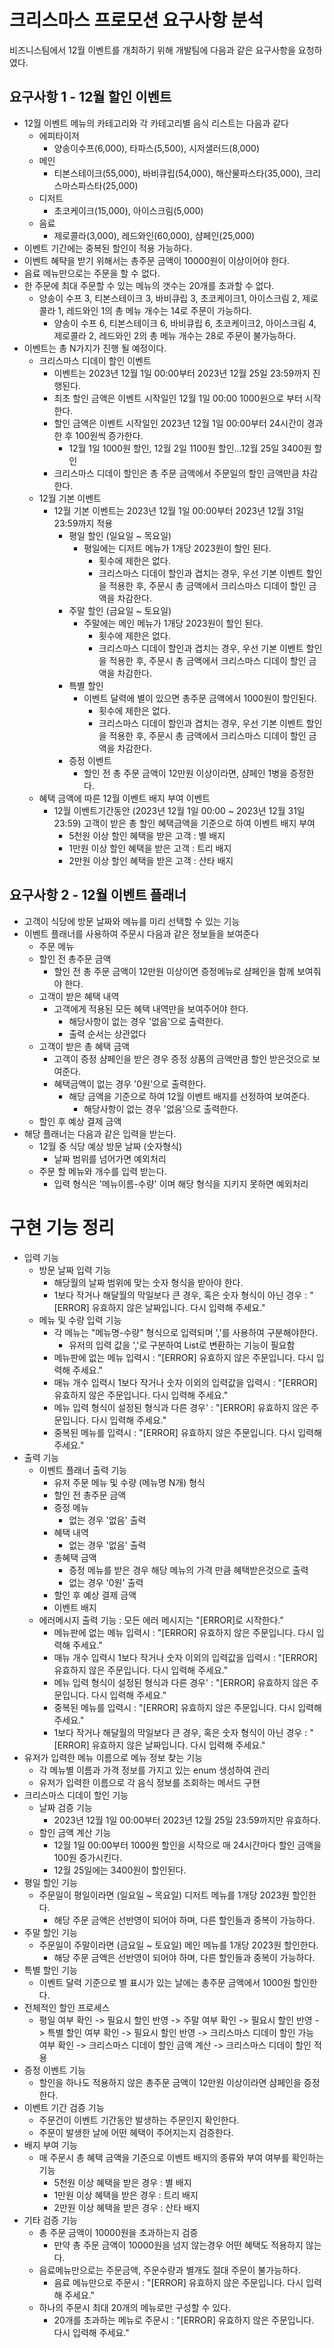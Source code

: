# 크리스마스 프로모션 요구사항 분석
비즈니스팀에서 12월 이벤트를 개최하기 위해 개발팀에 다음과 같은 요구사항을 요청하였다.

## 요구사항 1 - 12월 할인 이벤트
- 12월 이벤트 메뉴의 카테고리와 각 카테고리별 음식 리스트는 다음과 같다
  - 에피타이저
    - 양송이수프(6,000), 타파스(5,500), 시저샐러드(8,000)
  - 메인
    - 티본스테이크(55,000), 바비큐립(54,000), 해산물파스타(35,000), 크리스마스파스타(25,000)
  - 디저트
    - 초코케이크(15,000), 아이스크림(5,000)
  - 음료
    - 제로콜라(3,000), 레드와인(60,000), 샴페인(25,000)
- 이벤트 기간에는 중복된 할인이 적용 가능하다.
- 이벤트 혜탹을 받기 위해서는 총주문 금액이 10000원이 이상이어야 한다.
- 음료 메뉴만으로는 주문을 할 수 없다.
- 한 주문에 최대 주문할 수 있는 메뉴의 갯수는 20개를 초과할 수 없다.
  - 양송이 수프 3, 티본스테이크 3, 바비큐립 3, 초코케이크1, 아이스크림 2, 제로콜라 1, 레드와인 1의 총 메뉴 개수는 14로 주문이 가능하다.
    - 양송이 수프 6, 티본스테이크 6, 바비큐립 6, 초코케이크2, 아이스크림 4, 제로콜라 2, 레드와인 2의 총 메뉴 개수는 28로 주문이 불가능하다.
- 이벤트는 총 N가지가 진행 될 예정이다.
   -  크리스마스 디데이 할인 이벤트
      - 이벤트는 2023년 12월 1일 00:00부터 2023년 12월 25일 23:59까지 진행된다.
      - 최초 할인 금액은 이벤트 시작일인 12월 1일 00:00 1000원으로 부터 시작한다.
      - 할인 금액은 이벤트 시작일인 2023년 12월 1일 00:00부터 24시간이 경과한 후 100원씩 증가한다.
        - 12월 1일 1000원 할인, 12월 2일 1100원 할인...12월 25일 3400원 할인
      - 크리스마스 디데이 할인은 총 주문 금액에서 주문일의 할인 금액만큼 차감한다.
  - 12월 기본 이벤트
    - 12월 기본 이벤트는 2023년 12월 1일 00:00부터 2023년 12월 31일 23:59까지 적용
      - 평일 할인 (일요일 ~ 목요일)
        - 평일에는 디저트 메뉴가 1개당 2023원이 할인 된다.
          - 횟수에 제한은 없다.
          - 크리스마스 디데이 할인과 겹치는 경우, 우선 기본 이벤트 할인을 적용한 후, 주문시 총 금액에서 크리스마스 디데이 할인 금액을 차감한다.
      - 주말 할인 (금요일 ~ 토요일)
        - 주말에는 메인 메뉴가 1개당 2023원이 할인 된다.
          - 횟수에 제한은 없다.
          - 크리스마스 디데이 할인과 겹치는 경우, 우선 기본 이벤트 할인을 적용한 후, 주문시 총 금액에서 크리스마스 디데이 할인 금액을 차감한다.
      - 특별 할인
        - 이벤트 달력에 별이 있으면 총주문 금액에서 1000원이 할인된다.
          - 횟수에 제한은 없다.
          - 크리스마스 디데이 할인과 겹치는 경우, 우선 기본 이벤트 할인을 적용한 후, 주문시 총 금액에서 크리스마스 디데이 할인 금액을 차감한다.
      - 증정 이벤트
        - 할인 전 총 주문 금액이 12만원 이상이라면, 샴페인 1병을 증정한다.
  - 혜택 금액에 따른 12월 이벤트 배지 부여 이벤트
    - 12월 이벤트기간동안 (2023년 12월 1일 00:00 ~ 2023년 12월 31일 23:59) 고객이 받은 총 할인 혜택금액을 기준으로 하여 이벤트 배지 부여
      - 5천원 이상 할인 혜택을 받은 고객 : 별 배지
      - 1만원 이상 할인 혜택을 받은 고객 : 트리 배지
      - 2만원 이상 할인 혜택을 받은 고객 : 산타 배지
## 요구사항 2 - 12월 이벤트 플래너
- 고객이 식당에 방문 날짜와 메뉴를 미리 선택할 수 있는 기능
- 이벤트 플래너를 사용하여 주문시 다음과 같은 정보들을 보여준다
  - 주문 메뉴
  - 할인 전 총주문 금액
    - 할인 전 총 주문 금액이 12만원 이상이면 증정메뉴로 샴페인을 함께 보여줘야 한다.
  - 고객이 받은 혜택 내역
    - 고객에게 적용된 모든 혜택 내역만을 보여주어야 한다.
      - 해당사항이 없는 경우 '없음'으로 출력한다.
      - 출력 순서는 상관없다
  - 고객이 받은 총 혜택 금액
    - 고객이 증정 샴페인을 받은 경우 증정 상품의 금액만큼 할인 받은것으로 보여준다. 
    - 혜택금액이 없는 경우 '0원'으로 출력한다. 
      - 해당 금액을 기준으로 하여 12월 이벤트 배지를 선정하여 보여준다.
        - 해당사항이 없는 경우 '없음'으로 출력한다.
  - 할인 후 예상 결제 금액
- 해당 플래너는 다음과 같은 입력을 받는다.
  - 12월 중 식당 예상 방문 날짜 (숫자형식)
    - 날짜 범위를 넘어가면 예외처리
  - 주문 할 메뉴와 개수를 입력 받는다.
    - 입력 형식은 '메뉴이름-수량' 이며 해당 형식을 지키지 못하면 예외처리


# 구현 기능 정리
- 입력 기능
  - 방문 날짜 입력 기능
    - 해당월의 날짜 범위에 맞는 숫자 형식을 받아야 한다.
    - 1보다 작거나 해달월의 막일보다 큰 경우, 혹은 숫자 형식이 아닌 경우 : "[ERROR] 유효하지 않은 날짜입니다. 다시 입력해 주세요."
  - 메뉴 및 수량 입력 기능
    - 각 메뉴는 "메뉴명-수량" 형식으로 입력되며 ','를 사용하여 구분해야한다.
      - 유저의 입력 값을 ','로 구분하여 List로 변환하는 기능이 필요함
    - 메뉴판에 없는 메뉴 입력시 : "[ERROR] 유효하지 않은 주문입니다. 다시 입력해 주세요."
    - 매뉴 개수 입력시 1보다 작거나 숫자 이외의 입력값을 입력시 : "[ERROR] 유효하지 않은 주문입니다. 다시 입력해 주세요."
    - 메뉴 입력 형식이 설정된 형식과 다른 경우' : "[ERROR] 유효하지 않은 주문입니다. 다시 입력해 주세요."
    - 중복된 메뉴를 입력시 : "[ERROR] 유효하지 않은 주문입니다. 다시 입력해 주세요."
- 출력 기능
  - 이벤트 플래너 출력 기능
    - 유저 주문 메뉴 및 수량 (메뉴명 N개) 형식
    - 할인 전 총주문 금액
    - 증정 메뉴
      - 없는 경우 '없음' 출력
    - 혜택 내역
      - 없는 경우 '없음' 출력
    - 총혜택 금액
      - 증정 메뉴를 받은 경우 해당 메뉴의 가격 만큼 혜택받은것으로 출력 
      - 없는 경우 '0원' 출력
    - 할인 후 예상 결제 금액
    -  이벤트 배지 
  - 에러메시지 출력 기능 : 모든 에러 메시지는 "[ERROR]로 시작한다."
    - 메뉴판에 없는 메뉴 입력시 : "[ERROR] 유효하지 않은 주문입니다. 다시 입력해 주세요."
    - 매뉴 개수 입력시 1보다 작거나 숫자 이외의 입력값을 입력시 : "[ERROR] 유효하지 않은 주문입니다. 다시 입력해 주세요."
    - 메뉴 입력 형식이 설정된 형식과 다른 경우' : "[ERROR] 유효하지 않은 주문입니다. 다시 입력해 주세요."
    - 중복된 메뉴를 입력시 : "[ERROR] 유효하지 않은 주문입니다. 다시 입력해 주세요."
    - 1보다 작거나 해달월의 막일보다 큰 경우, 혹은 숫자 형식이 아닌 경우 : "[ERROR] 유효하지 않은 날짜입니다. 다시 입력해 주세요."
- 유저가 입력한 메뉴 이름으로 메뉴 정보 찾는 기능
  - 각 메뉴별 이름과 가격 정보를 가지고 있는 enum 생성하여 관리
  - 유저가 입력한 이름으로 각 음식 정보를 조회하는 메서드 구현
- 크리스마스 디데이 할인 기능
  - 날짜 검증 기능
    - 2023년 12월 1일 00:00부터 2023년 12월 25일 23:59까지만 유효하다.
  - 할인 금액 계산 기능
    - 12월 1일 00:00부터 1000원 할인을 시작으로 매 24시간마다 할인 금액을 100원 증가시킨다.
    - 12월 25일에는 3400원이 할인된다.
- 평일 할인 기능
  - 주문일이 평일이라면 (일요일 ~ 목요일) 디저트 메뉴를 1개당 2023원 할인한다.
    - 해당 주문 금액은 선반영이 되어야 하며, 다른 할인들과 중복이 가능하다.
- 주말 할인 기능
  - 주문일이 주말이라면 (금요일 ~ 토요일) 메인 메뉴를 1개당 2023원 할인한다.
    -  해당 주문 금액은 선반영이 되어야 하며, 다른 할인들과 중복이 가능하다.
- 특별 할인 기능
  - 이벤트 달력 기준으로 별 표시가 있는 날에는 총주문 금액에서 1000원 할인한다.
- 전체적인 할인 프로세스
  - 평일 여부 확인 -> 필요시 할인 반영 -> 주말 여부 확인 -> 필요시 할인 반영 -> 특별 할인 여부 확인 -> 필요시 할인 반영 -> 크리스마스 디데이 할인 가능 여부 확인 -> 크리스마스 디데이 할인 금액 계산 -> 크리스마스 디데이 할인 적용
- 증정 이벤트 기능
  - 할인을 하나도 적용하지 않은 총주문 금액이 12만원 이상이라면 샴페인을 증정한다.
- 이벤트 기간 검증 기능
  - 주문건이 이벤트 기간동안 발생하는 주문인지 확인한다.
  - 주문이 발생한 날에 어떤 혜택이 주어지는지 검증한다.
- 배지 부여 기능
  - 매 주문시 총 혜택 금액을 기준으로 이벤트 배지의 종류와 부여 여부를 확인하는 기능
    -  5천원 이상 혜택을 받은 경우 : 별 배지
    -  1만원 이상 혜택을 받은 경우 : 트리 배지
    -  2만원 이상 혜택을 받은 경우 : 산타 배지
- 기타 검증 기능
  - 총 주문 금액이 10000원을 초과하는지 검증
    -  만약 총 주문 금액이 10000원을 넘지 않는경우 어떤 혜택도 적용하지 않는다.
  - 음료메뉴만으로는 주문금액, 주문수량과 별개도 절대 주문이 불가능하다.
    - 음료 메뉴만으로 주문시 : "[ERROR] 유효하지 않은 주문입니다. 다시 입력해 주세요."
  - 하나의 주문시 최대 20개의 메뉴로만 구성할 수 있다.
    - 20개를 초과하는 메뉴로 주문시 : "[ERROR] 유효하지 않은 주문입니다. 다시 입력해 주세요."
